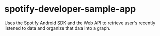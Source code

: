 # spotify-developer-sample-app
Uses the Spotify Android SDK and the Web API to retrieve user's recently listened to data and organize that data into a graph.
